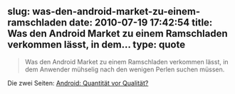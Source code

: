 slug: was-den-android-market-zu-einem-ramschladen
date: 2010-07-19 17:42:54
title: Was den Android Market zu einem Ramschladen verkommen lässt, in dem...
type: quote
---

> Was den Android Market zu einem Ramschladen verkommen lässt, in dem Anwender mühselig nach den wenigen Perlen suchen müssen.

Die zwei Seiten: [Android: Quantität vor Qualität?](http://netzwertig.com/2010/07/13/android-quantitaet-vor-qualitaet/)
